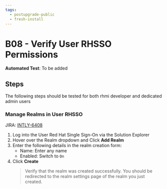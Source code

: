 ```yaml
---
tags:
  - postupgrade-public
  - fresh-install
---
```


# B08 - Verify User RHSSO Permissions

**Automated Test**: To be added

## Steps

The following steps should be tested for both rhmi developer and dedicated admin users

### Manage Realms in User RHSSO

JIRA: [INTLY-6408](https://issues.redhat.com/browse/INTLY-6408)

1. Log into the User Red Hat Single Sign-On via the Solution Explorer
2. Hover over the Realm dropdown and Click **Add Realm**
3. Enter the following details in the realm creation form:
   - Name: Enter any name
   - Enabled: Switch to `On`
4. Click **Create**
   > Verify that the realm was created successfully. You should be redirected to the realm settings page of the realm you just created.
